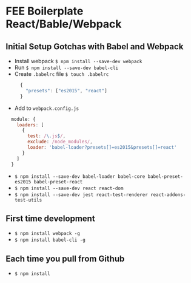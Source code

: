 # FEE Boilerplate React/Bable/Webpack

## Initial Setup Gotchas with Babel and Webpack
  - Install webpack `$ npm install --save-dev webpack`
  - Run `$ npm install --save-dev babel-cli`
  - Create `.babelrc` file `$ touch .babelrc`
    ```javascript
      {
        "presets": ["es2015", "react"]
      }
    ```
  - Add to `webpack.config.js`
  ```javascript
    module: {
      loaders: [
        {
          test: /\.js$/,
          exclude: /node_modules/,
          loader: 'babel-loader?presets[]=es2015&presets[]=react'
        }
      ]
    }
  ```
  - `$ npm install --save-dev babel-loader babel-core babel-preset-es2015 babel-preset-react`
  - `$ npm install --save-dev react react-dom`
  - `$ npm install --save-dev jest react-test-renderer react-addons-test-utils`

## First time development
  - `$ npm install webpack -g`
  - `$ npm install babel-cli -g`

## Each time you pull from Github
  - `$ npm install`
